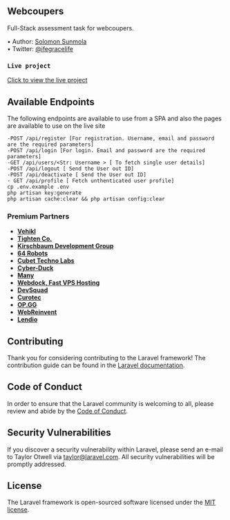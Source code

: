 ## Webcoupers 
Full-Stack assessment task for webcoupers. 

•	Author: [Solomon Sunmola](https://github.com/Epheoluwa) <br>
•	Twitter: [@ifegracelife](https://twitter.com/ifegracelife) <br>

### `Live project`

[Click to view the live project](https://webcouper-fe.netlify.app/) <br>

## Available Endpoints
The following endpoints are available to use from a SPA and also the pages are available to use on the live site
```
-POST /api/register [For registration. Username, email and password are the required parameters]
-POST /api/login [For login. Email and password are the required parameters]
-GET /api/users/<Str: Username > [ To fetch single user details]
-POST /api/logout [ Send the User out ID]
-POST /api/deactivate [ Send the User out ID]
- GET /api/profile [ Fetch unthenticated user profile]
cp .env.example .env 
php artisan key:generate
php artisan cache:clear && php artisan config:clear 
```

### Premium Partners

- **[Vehikl](https://vehikl.com/)**
- **[Tighten Co.](https://tighten.co)**
- **[Kirschbaum Development Group](https://kirschbaumdevelopment.com)**
- **[64 Robots](https://64robots.com)**
- **[Cubet Techno Labs](https://cubettech.com)**
- **[Cyber-Duck](https://cyber-duck.co.uk)**
- **[Many](https://www.many.co.uk)**
- **[Webdock, Fast VPS Hosting](https://www.webdock.io/en)**
- **[DevSquad](https://devsquad.com)**
- **[Curotec](https://www.curotec.com/services/technologies/laravel/)**
- **[OP.GG](https://op.gg)**
- **[WebReinvent](https://webreinvent.com/?utm_source=laravel&utm_medium=github&utm_campaign=patreon-sponsors)**
- **[Lendio](https://lendio.com)**

## Contributing

Thank you for considering contributing to the Laravel framework! The contribution guide can be found in the [Laravel documentation](https://laravel.com/docs/contributions).

## Code of Conduct

In order to ensure that the Laravel community is welcoming to all, please review and abide by the [Code of Conduct](https://laravel.com/docs/contributions#code-of-conduct).

## Security Vulnerabilities

If you discover a security vulnerability within Laravel, please send an e-mail to Taylor Otwell via [taylor@laravel.com](mailto:taylor@laravel.com). All security vulnerabilities will be promptly addressed.

## License

The Laravel framework is open-sourced software licensed under the [MIT license](https://opensource.org/licenses/MIT).
